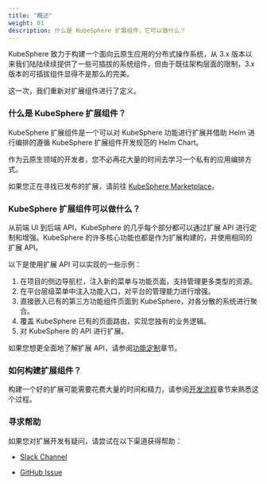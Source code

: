 ```yaml
---
title: "概述"
weight: 01
description: 什么是 KubeSphere 扩展组件，它可以做什么？ 
---
```


KubeSphere 致力于构建一个面向云原生应用的分布式操作系统，从 3.x 版本以来我们陆陆续续提供了一些可插拔的系统组件，但由于既往架构层面的限制，3.x 版本的可插拔组件显得不是那么的完美。

这一次，我们重新对扩展组件进行了定义。

### 什么是 KubeSphere 扩展组件？

KubeSphere 扩展组件是一个可以对 KubeSphere 功能进行扩展并借助 Helm 进行编排的遵循 KubeSphere 扩展组件开发规范的 Helm Chart。

作为云原生领域的开发者，您不必再花大量的时间去学习一个私有的应用编排方式。

如果您正在寻找已发布的扩展，请前往 [KubeSphere Marketplace](https://kubesphere.com.cn/extensions/marketplace/)。

### KubeSphere 扩展组件可以做什么？

从前端 UI 到后端 API，KubeSphere 的几乎每个部分都可以通过扩展 API 进行定制和增强。KubeSphere 的许多核心功能也都是作为扩展构建的，并使用相同的扩展 API。

以下是使用扩展 API 可以实现的一些示例：

1. 在项目的侧边导航栏，注入新的菜单与功能页面，支持管理更多类型的资源。
2. 在平台层级菜单中注入功能入口，对平台的管理能力进行增强。
3. 直接嵌入已有的第三方功能组件页面到 KubeSphere，对各分散的系统进行聚合。
4. 覆盖 KubeSphere 已有的页面路由，实现您独有的业务逻辑。
5. 对 KubeSphere 的 API 进行扩展。

如果您想更全面地了解扩展 API，请参阅[功能定制](../../feature-customization/)章节。

### 如何构建扩展组件？

构建一个好的扩展可能需要花费大量的时间和精力，请参阅[开发流程](../../development-procedure/)章节来熟悉这个过程。


### 寻求帮助

如果您对扩展开发有疑问，请尝试在以下渠道获得帮助：

* [Slack Channel](https://join.slack.com/t/kubesphere/shared_invite/enQtNTE3MDIxNzUxNzQ0LTZkNTdkYWNiYTVkMTM5ZThhODY1MjAyZmVlYWEwZmQ3ODQ1NmM1MGVkNWEzZTRhNzk0MzM5MmY4NDc3ZWVhMjE)

* [GitHub Issue](https://github.com/kubesphere/kubesphere/issues/new/choose)
